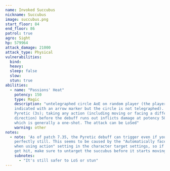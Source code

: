 ```yaml
---
name: Invoked Succubus
nickname: Succubus
image: succubus.png
start_floor: 84
end_floor: 86
patrol: true
agro: Sight
hp: 579964
attack_damage: 21000
attack_type: Physical
vulnerabilities:
  bind: 
  heavy: 
  sleep: false
  slow: 
  stun: true
abilities:
  - name: "Passions' Heat"
    potency: 150
    type: Magic
    description: "untelegraphed circle AoE on random player (the player is
    indicated with an arrow marker but the circle is not telegraphed). Inflicts
    Pyretic (3s); taking any action (including moving or facing a different
    direction) before the debuff runs out inflicts damage at potency 5000,
    which is generally a one-shot. The attack can be LoSed"
    warning: other
notes:
  - note: 'As of patch 7.35, the Pyretic debuff can trigger even if you remain
    perfectly still. This seems to be caused by the "Automatically face target
    when using action" setting in the character target settings, so if you do
    get hit, make sure to untarget the succubus before it starts moving'
    subnotes:
      - "It's still safer to LoS or stun"
---
```

